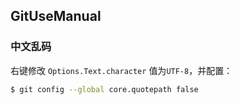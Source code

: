 ## GitUseManual

### 中文乱码

右键修改 `Options.Text.character` 值为`UTF-8`，并配置：

```bash
$ git config --global core.quotepath false
```

